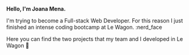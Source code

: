 **Hello, I'm Joana Mena.**

I'm trying to become a Full-stack Web Developer. For this reason I just finished an intense coding bootcamp at Le Wagon. :nerd_face

Here you can find the two projects that my team and I developed in Le Wagon 🌱
